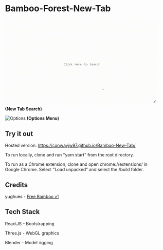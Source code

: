 # Bamboo-Forest-New-Tab

![Demo](https://raw.githubusercontent.com/conwayjw97/Bamboo-New-Tab/master/Main.gif)
**(New Tab Search)**

![Options](https://raw.githubusercontent.com/conwayjw97/Bamboo-New-Tab/master/Settings.gif)
**(Options Menu)**

## Try it out

Hosted version: https://conwayjw97.github.io/Bamboo-New-Tab/

To run locally, clone and run "yarn start" from the root directory.

To run as a Chrome extension, clone and open chrome://extensions/ in Google Chrome. Select "Load unpacked" and select the /build folder.

## Credits

yughues - [Free Bamboo v1](https://opengameart.org/content/free-bamboo-v1)

## Tech Stack

ReactJS - Bootstrapping

Three.js - WebGL graphics

Blender - Model rigging
